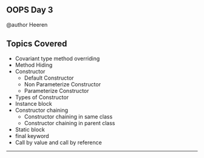 ## OOPS Day 3

 @author Heeren

 **Topics Covered**
--------------
-   Covariant type method overriding
-   Method Hiding 
-   Constructor
    -   Default Constructor
    -   Non Parameterize Constructor
    -   Parameterize Constructor
-   Types of Constructor
-   Instance block 
-   Constructor chaining
    -   Constructor chaining in same class
    -   Constructor chaining in parent class
-   Static block 
-   final keyword
-   Call by value and call by reference 
    
--------------

